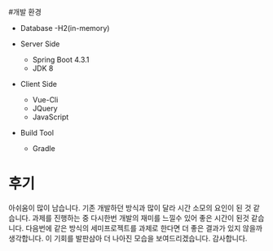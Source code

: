 #개발 환경

  - Database
    -H2(in-memory)
    
  - Server Side
    - Spring Boot 4.3.1
    - JDK 8 
    
  - Client Side
    - Vue-Cli 
    - JQuery
    - JavaScript
    
  - Build Tool
    - Gradle
    
# 후기
아쉬움이 많이 남습니다. 기존 개발하던 방식과 많이 달라 시간 소모의 요인이 된 것 같습니다.
과제를 진행하는 중 다시한번 개발의 재미를 느낄수 있어 좋은 시간이 된것 같습니다.
다음번에 같은 방식의 세미프로젝트를 과제로 한다면 더 좋은 결과가 있지 않을까 생각합니다.
이 기회를 발판삼아 더 나아진 모습을 보여드리겠습니다. 감사합니다.
